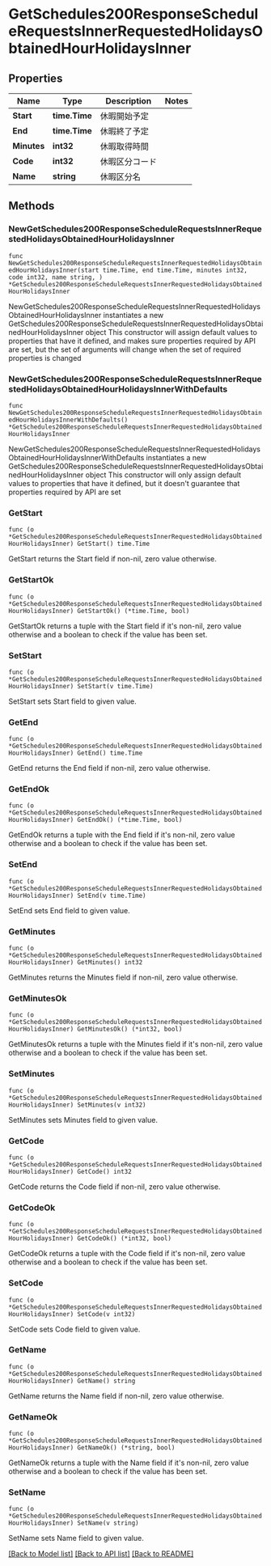 # GetSchedules200ResponseScheduleRequestsInnerRequestedHolidaysObtainedHourHolidaysInner

## Properties

Name | Type | Description | Notes
------------ | ------------- | ------------- | -------------
**Start** | **time.Time** | 休暇開始予定 | 
**End** | **time.Time** | 休暇終了予定 | 
**Minutes** | **int32** | 休暇取得時間 | 
**Code** | **int32** | 休暇区分コード | 
**Name** | **string** | 休暇区分名 | 

## Methods

### NewGetSchedules200ResponseScheduleRequestsInnerRequestedHolidaysObtainedHourHolidaysInner

`func NewGetSchedules200ResponseScheduleRequestsInnerRequestedHolidaysObtainedHourHolidaysInner(start time.Time, end time.Time, minutes int32, code int32, name string, ) *GetSchedules200ResponseScheduleRequestsInnerRequestedHolidaysObtainedHourHolidaysInner`

NewGetSchedules200ResponseScheduleRequestsInnerRequestedHolidaysObtainedHourHolidaysInner instantiates a new GetSchedules200ResponseScheduleRequestsInnerRequestedHolidaysObtainedHourHolidaysInner object
This constructor will assign default values to properties that have it defined,
and makes sure properties required by API are set, but the set of arguments
will change when the set of required properties is changed

### NewGetSchedules200ResponseScheduleRequestsInnerRequestedHolidaysObtainedHourHolidaysInnerWithDefaults

`func NewGetSchedules200ResponseScheduleRequestsInnerRequestedHolidaysObtainedHourHolidaysInnerWithDefaults() *GetSchedules200ResponseScheduleRequestsInnerRequestedHolidaysObtainedHourHolidaysInner`

NewGetSchedules200ResponseScheduleRequestsInnerRequestedHolidaysObtainedHourHolidaysInnerWithDefaults instantiates a new GetSchedules200ResponseScheduleRequestsInnerRequestedHolidaysObtainedHourHolidaysInner object
This constructor will only assign default values to properties that have it defined,
but it doesn't guarantee that properties required by API are set

### GetStart

`func (o *GetSchedules200ResponseScheduleRequestsInnerRequestedHolidaysObtainedHourHolidaysInner) GetStart() time.Time`

GetStart returns the Start field if non-nil, zero value otherwise.

### GetStartOk

`func (o *GetSchedules200ResponseScheduleRequestsInnerRequestedHolidaysObtainedHourHolidaysInner) GetStartOk() (*time.Time, bool)`

GetStartOk returns a tuple with the Start field if it's non-nil, zero value otherwise
and a boolean to check if the value has been set.

### SetStart

`func (o *GetSchedules200ResponseScheduleRequestsInnerRequestedHolidaysObtainedHourHolidaysInner) SetStart(v time.Time)`

SetStart sets Start field to given value.


### GetEnd

`func (o *GetSchedules200ResponseScheduleRequestsInnerRequestedHolidaysObtainedHourHolidaysInner) GetEnd() time.Time`

GetEnd returns the End field if non-nil, zero value otherwise.

### GetEndOk

`func (o *GetSchedules200ResponseScheduleRequestsInnerRequestedHolidaysObtainedHourHolidaysInner) GetEndOk() (*time.Time, bool)`

GetEndOk returns a tuple with the End field if it's non-nil, zero value otherwise
and a boolean to check if the value has been set.

### SetEnd

`func (o *GetSchedules200ResponseScheduleRequestsInnerRequestedHolidaysObtainedHourHolidaysInner) SetEnd(v time.Time)`

SetEnd sets End field to given value.


### GetMinutes

`func (o *GetSchedules200ResponseScheduleRequestsInnerRequestedHolidaysObtainedHourHolidaysInner) GetMinutes() int32`

GetMinutes returns the Minutes field if non-nil, zero value otherwise.

### GetMinutesOk

`func (o *GetSchedules200ResponseScheduleRequestsInnerRequestedHolidaysObtainedHourHolidaysInner) GetMinutesOk() (*int32, bool)`

GetMinutesOk returns a tuple with the Minutes field if it's non-nil, zero value otherwise
and a boolean to check if the value has been set.

### SetMinutes

`func (o *GetSchedules200ResponseScheduleRequestsInnerRequestedHolidaysObtainedHourHolidaysInner) SetMinutes(v int32)`

SetMinutes sets Minutes field to given value.


### GetCode

`func (o *GetSchedules200ResponseScheduleRequestsInnerRequestedHolidaysObtainedHourHolidaysInner) GetCode() int32`

GetCode returns the Code field if non-nil, zero value otherwise.

### GetCodeOk

`func (o *GetSchedules200ResponseScheduleRequestsInnerRequestedHolidaysObtainedHourHolidaysInner) GetCodeOk() (*int32, bool)`

GetCodeOk returns a tuple with the Code field if it's non-nil, zero value otherwise
and a boolean to check if the value has been set.

### SetCode

`func (o *GetSchedules200ResponseScheduleRequestsInnerRequestedHolidaysObtainedHourHolidaysInner) SetCode(v int32)`

SetCode sets Code field to given value.


### GetName

`func (o *GetSchedules200ResponseScheduleRequestsInnerRequestedHolidaysObtainedHourHolidaysInner) GetName() string`

GetName returns the Name field if non-nil, zero value otherwise.

### GetNameOk

`func (o *GetSchedules200ResponseScheduleRequestsInnerRequestedHolidaysObtainedHourHolidaysInner) GetNameOk() (*string, bool)`

GetNameOk returns a tuple with the Name field if it's non-nil, zero value otherwise
and a boolean to check if the value has been set.

### SetName

`func (o *GetSchedules200ResponseScheduleRequestsInnerRequestedHolidaysObtainedHourHolidaysInner) SetName(v string)`

SetName sets Name field to given value.



[[Back to Model list]](../README.md#documentation-for-models) [[Back to API list]](../README.md#documentation-for-api-endpoints) [[Back to README]](../README.md)


